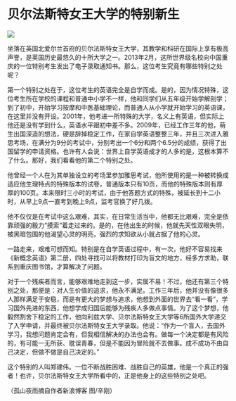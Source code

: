 # 贝尔法斯特女王大学的特别新生

![](http://www.yilinzazhi.com/images/yili/yili201313/yili20131347-1-l.jpg)

坐落在英国北爱尔兰首府的贝尔法斯特女王大学，其教学和科研在国际上享有极高声誉，是英国历史最悠久的十所大学之一。2013年2月，这所世界级名校向中国重庆的一位特别考生发出了电子录取通知书。那么，这位考生究竟有哪些特别之处呢？ 

第一个特别之处在于，这位考生的英语完全是自学而成。是的，因为情况特殊，这位考生所在学校的课程和普通中小学不一样，他和同学们从五年级开始学解剖学；到了初中，开始学习按摩和中医基础理论，而普通人从小学就开始学习的英语课，在这里并没有开设。2001年，他考进一所特殊的大学，名义上有英语，但实际上他还是没有学到什么，英语水平跟初中差不多。2009年，已经工作三年的他，萌生出国深造的想法，硬是辞掉稳定工作，在家自学英语整整三年，并且三次进入雅思考场，在满分为9分的考试中，分别考出一个6分和两个6.5分的成绩，获得了出国留学的申请资格。也许有人会说：世界上自学英语成才的人多的是，这根本算不了什么。那好，我们看看他的第二个特别之处。 

他曾经一个人在为其单独设立的考场里参加雅思考试，他所使用的是一种被转换成适应他生理特点的特殊版本的试卷，普通版本只有10页，而他的特殊版本则有厚厚的100页。本来限时三小时的考试，由于他答题方式的特殊，被延长到十二小时，从早上9点一直考到晚上9点，监考官换了好几拨。 

他不仅仅是在考试中这么艰难，其实，在日常生活当中，他都无比艰难，完全是依靠顽强的毅力“摸索”着走过来的。是的，在他出生的时候，他就先天性双眼失明，被黑暗包围的他渴望心灵的明亮，强烈的求知欲从小就占据了他的心灵。 

一路走来，艰难可想而知。特别是在自学英语过程中，有一次，他好不容易找来《新概念英语》第二册，四处寻找可以将教材打印为盲文的地方，经多方求助，联系到重庆图书馆，才算解决了问题。 

对于一个残疾者而言，能够艰难地走到这一步，实属不易！不过，他还有第三个特别之处，那便是：对人生价值的追求，他永不满足。工作三年后，他并没有像很多人那样满足于安稳，而是有更大的梦想与追求，他想到外面的世界去“看一看”，学习国外先进的东西，他想学成归国后能够为残疾人多做点事情。为了这个梦想，他毅然割舍下稳定的工作，他向利兹大学、贝尔法斯特女王大学等6所国外大学递交了入学申请，并最终被贝尔法斯特女王大学录取。他说：“作为一个盲人，去国外学习，我想问题肯定会有，但我相信解决的办法也会有。做每一个决定都是有风险的，有可能一无所获、耽误青春，但是不能因为冒险就不去做事。成不成功不由自己决定，但做不做是自己决定的。” 

这个特别的人叫郑建伟。一位不断战胜困难、战胜自己的英雄，他是一个真正的强者！也许，贝尔法斯特女王大学所看中的，正是他身上的这些特别之处吧。 

（孤山夜雨摘自作者新浪博客 图/辛刚）